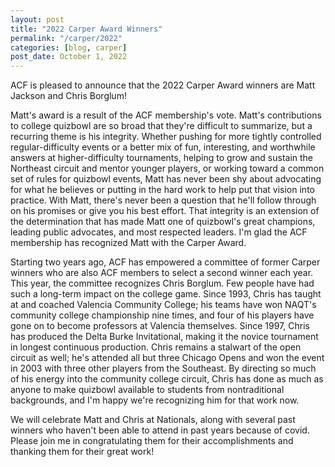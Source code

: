 ```yaml
---
layout: post
title: "2022 Carper Award Winners"
permalink: "/carper/2022"
categories: [blog, carper]
post_date: October 1, 2022
---
```

ACF is pleased to announce that the 2022 Carper Award winners are Matt Jackson and Chris Borglum! 

Matt's award is a result of the ACF membership's vote. Matt's contributions to college quizbowl are so broad that they're difficult to summarize, but a recurring theme is his integrity. Whether pushing for more tightly controlled regular-difficulty events or a better mix of fun, interesting, and worthwhile answers at higher-difficulty tournaments, helping to grow and sustain the Northeast circuit and mentor younger players, or working toward a common set of rules for quizbowl events, Matt has never been shy about advocating for what he believes or putting in the hard work to help put that vision into practice. With Matt, there's never been a question that he'll follow through on his promises or give you his best effort. That integrity is an extension of the determination that has made Matt one of quizbowl's great champions, leading public advocates, and most respected leaders. I'm glad the ACF membership has recognized Matt with the Carper Award.

Starting two years ago, ACF has empowered a committee of former Carper winners who are also ACF members to select a second winner each year. This year, the committee recognizes Chris Borglum. Few people have had such a long-term impact on the college game. Since 1993, Chris has taught at and coached Valencia Community College; his teams have won NAQT's community college championship nine times, and four of his players have gone on to become professors at Valencia themselves. Since 1997, Chris has produced the Delta Burke Invitational, making it the novice tournament in longest continuous production. Chris remains a stalwart of the open circuit as well; he's attended all but three Chicago Opens and won the event in 2003 with three other players from the Southeast. By directing so much of his energy into the community college circuit, Chris has done as much as anyone to make quizbowl available to students from nontraditional backgrounds, and I'm happy we're recognizing him for that work now.

We will celebrate Matt and Chris at Nationals, along with several past winners who haven't been able to attend in past years because of covid. Please join me in congratulating them for their accomplishments and thanking them for their great work!